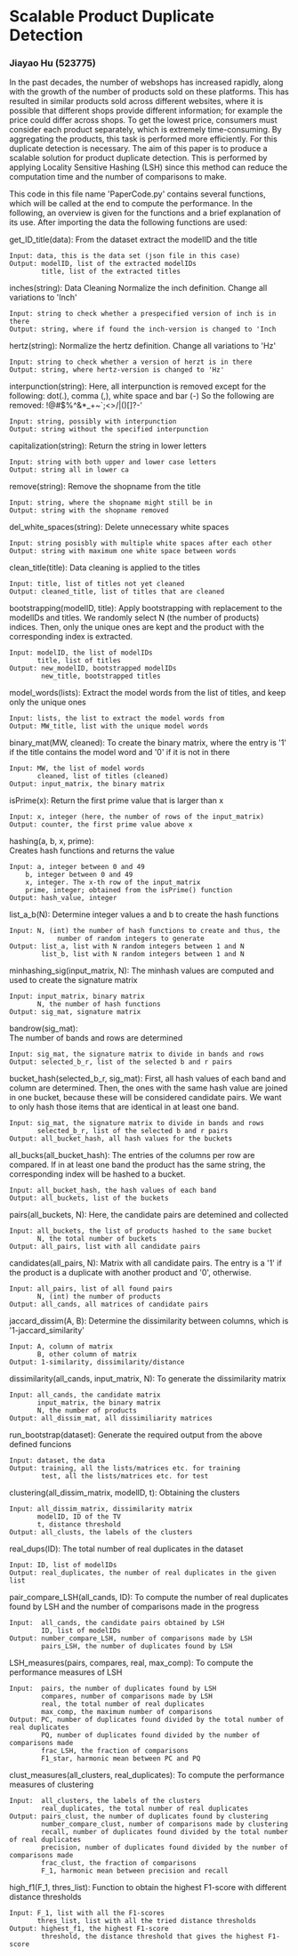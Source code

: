 # Scalable Product Duplicate Detection
### Jiayao Hu (523775)
In the past decades, the number of webshops has increased rapidly, along with the growth of the number of products sold on these platforms. This has resulted in similar products sold across different websites, where it is possible that different shops provide different information; for example the price could differ across shops. To get the lowest price, consumers must consider each product separately, which is extremely time-consuming. By aggregating the products, this task is performed more efficiently. For this duplicate detection is necessary. The aim of this paper is to produce a scalable solution for product duplicate detection. This is performed by applying Locality Sensitive Hashing (LSH) since this method can reduce the computation time and the number of comparisons to make.


This code in this file name 'PaperCode.py' contains several functions, which will be called at the end to 
compute the performance. In the following, an overview is given for the functions and a brief explanation of its use.
After importing the data the following functions are used:

get_ID_title(data):
    From the dataset extract the modelID and the title
    
    Input: data, this is the data set (json file in this case)
    Output: modelID, list of the extracted modelIDs
            title, list of the extracted titles

inches(string):
    Data Cleaning
    Normalize the inch definition. Change all variations to 'Inch'

    Input: string to check whether a prespecified version of inch is in there
    Output: string, where if found the inch-version is changed to 'Inch
    
hertz(string):
    Normalize the hertz definition. Change all variations to 'Hz'

    Input: string to check whether a version of herzt is in there
    Output: string, where hertz-version is changed to 'Hz'
    
interpunction(string): 
    Here, all interpunction is removed except for the following: 
    dot(.), comma (,), white space and bar (-)
    So the following are removed: !@#$%^&*_+~`;<>/|()[]?-'

    Input: string, possibly with interpunction
    Output: string without the specified interpunction
    
capitalization(string):
    Return the string in lower letters

    Input: string with both upper and lower case letters
    Output: string all in lower ca    
    
remove(string):
    Remove the shopname from the title

    Input: string, where the shopname might still be in
    Output: string with the shopname removed    
    
del_white_spaces(string):
    Delete unnecessary white spaces

    Input: string posisbly with multiple white spaces after each other
    Output: string with maximum one white space between words    
    
clean_title(title):
    Data cleaning is applied to the titles
    
    Input: title, list of titles not yet cleaned
    Output: cleaned_title, list of titles that are cleaned    
    
bootstrapping(modelID, title):
    Apply bootstrapping with replacement to the modelIDs and titles. We 
    randomly select N (the number of products) indices. Then, only the unique
    ones are kept and the product with the corresponding index is extracted.
    
    Input: modelID, the list of modelIDs
           title, list of titles
    Output: new_modelID, bootstrapped modelIDs
            new_title, bootstrapped titles   
    
model_words(lists):
    Extract the model words from the list of titles, and keep only the unique ones
    
    Input: lists, the list to extract the model words from
    Output: MW_title, list with the unique model words  
    
binary_mat(MW, cleaned):
    To create the binary matrix, where the entry is '1' if the title contains the 
    model word and '0' if it is not in there
    
    Input: MW, the list of model words
           cleaned, list of titles (cleaned)
    Output: input_matrix, the binary matrix    
    
isPrime(x):
    Return the first prime value that is larger than x

    Input: x, integer (here, the number of rows of the input_matrix)
    Output: counter, the first prime value above x    
    
hashing(a, b, x, prime):  
    Creates hash functions and returns the value 

    Input: a, integer between 0 and 49
        b, integer between 0 and 49
        x, integer. The x-th row of the input_matrix 
        prime, integer; obtained from the isPrime() function
    Output: hash_value, integer    
    
list_a_b(N):
    Determine integer values a and b to create the hash functions
    
    Input: N, (int) the number of hash functions to create and thus, the 
                number of random integers to generate 
    Output: list_a, list with N random integers between 1 and N
            list_b, list with N random integers between 1 and N    
    
minhashing_sig(input_matrix, N): 
    The minhash values are computed  and used to create the signature matrix
    
    Input: input_matrix, binary matrix 
           N, the number of hash functions
    Output: sig_mat, signature matrix    
    
bandrow(sig_mat):  
    The number of bands and rows are determined
    
    Input: sig_mat, the signature matrix to divide in bands and rows
    Output: selected_b_r, list of the selected b and r pairs    
    
bucket_hash(selected_b_r, sig_mat):
    First, all hash values of each band and column are determined. Then, 
    the ones with the same hash value are joined in one bucket, because these 
    will be considered candidate pairs. We want to only hash those items that 
    are identical in at least one band.    
    
    Input: sig_mat, the signature matrix to divide in bands and rows
           selected_b_r, list of the selected b and r pairs
    Output: all_bucket_hash, all hash values for the buckets
    
all_bucks(all_bucket_hash):
    The entries of the columns per row are compared. If in at least one band 
    the product has the same string, the corresponding index will be hashed to 
    a bucket. 
    
    Input: all_bucket_hash, the hash values of each band
    Output: all_buckets, list of the buckets    
    
pairs(all_buckets, N):
    Here, the candidate pairs are detemined and collected
    
    Input: all_buckets, the list of products hashed to the same bucket
           N, the total number of buckets
    Output: all_pairs, list with all candidate pairs
    
candidates(all_pairs, N):
    Matrix with all candidate pairs. The entry is a '1' if the product is a
    duplicate with another product and '0', otherwise.
    
    Input: all_pairs, list of all found pairs
           N, (int) the number of products 
    Output: all_cands, all matrices of candidate pairs    
    
jaccard_dissim(A, B):
    Determine the dissimilarity between columns, which is '1-jaccard_similarity'
    
    Input: A, column of matrix
           B, other column of matrix
    Output: 1-similarity, dissimilarity/distance  
    
dissimilarity(all_cands, input_matrix, N):
    To generate the dissimilarity matrix
    
    Input: all_cands, the candidate matrix
           input_matrix, the binary matrix
           N, the number of products 
    Output: all_dissim_mat, all dissimiliarity matrices  
    
run_bootstrap(dataset):
    Generate the required output from the above defined funcions
    
    Input: dataset, the data
    Output: training, all the lists/matrices etc. for training
            test, all the lists/matrices etc. for test
    
clustering(all_dissim_matrix, modelID, t):
    Obtaining the clusters

    Input: all_dissim_matrix, dissimilarity matrix
           modelID, ID of the TV
           t, distance threshold
    Output: all_clusts, the labels of the clusters
    
real_dups(ID):
    The total number of real duplicates in the dataset

    Input: ID, list of modelIDs
    Output: real_duplicates, the number of real duplicates in the given list
    
pair_compare_LSH(all_cands, ID):
    To compute the number of real duplicates found by LSH and the number of comparisons made in the progress

    Input:  all_cands, the candidate pairs obtained by LSH 
            ID, list of modelIDs
    Output: number_compare_LSH, number of comparisons made by LSH 
            pairs_LSH, the number of duplicates found by LSH 
    
LSH_measures(pairs, compares, real, max_comp):
    To compute the performance measures of LSH

    Input:  pairs, the number of duplicates found by LSH 
            compares, number of comparisons made by LSH 
            real, the total number of real duplicates 
            max_comp, the maximum number of comparisons
    Output: PC, number of duplicates found divided by the total number of real duplicates 
            PQ, number of duplicates found divided by the number of comparisons made 
            frac_LSH, the fraction of comparisons
            F1_star, harmonic mean between PC and PQ

clust_measures(all_clusters, real_duplicates):
    To compute the performance measures of clustering

    Input:  all_clusters, the labels of the clusters
            real_duplicates, the total number of real duplicates
    Output: pairs_clust, the number of duplicates found by clustering 
            number_compare_clust, number of comparisons made by clustering
            recall, number of duplicates found divided by the total number of real duplicates 
            precision, number of duplicates found divided by the number of comparisons made 
            frac_clust, the fraction of comparisons 
            F_1, harmonic mean between precision and recall
    
high_f1(F_1, thres_list):
    Function to obtain the highest F1-score with different distance thresholds
    
    Input: F_1, list with all the F1-scores 
           thres_list, list with all the tried distance thresholds
    Output: highest_f1, the highest F1-score
            threshold, the distance threshold that gives the highest F1-score
    
    
